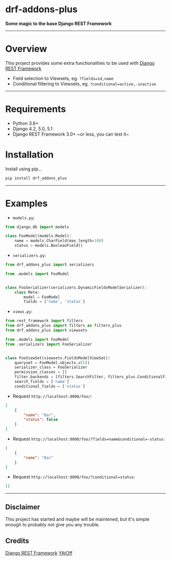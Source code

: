 # drf-addons-plus

**Some magic to the base Django REST Framework**

---

# Overview

This project provides some extra functionalities to be used with [Django REST Framework](https://www.django-rest-framework.org/)

* Field selection to Viewsets, eg. `?fields=id,name`
* Conditional filtering to Viewsets, eg. `?conditional=active,-inactive`

---

# Requirements

* Python 3.8+
* Django 4.2, 5.0, 5.1
* Django REST Framework 3.0+ ~or less, you can test it~

# Installation

Install using pip...
```sh
pip install drf_addons_plus
```

---

# Examples

* `models.py`:
```py
from django.db import models

class FooModel(models.Model):
    name = models.CharField(max_length=100)
    status = models.BooleanField()
```

* `serializers.py`:
```py
from drf_addons_plus import serializers

from .models import FooModel


class FooSerializer(serializers.DynamicFieldsModelSerializer):
    class Meta:
        model = FooModel
        fields = ['name', 'status']
```

* `views.py`:
```py
from rest_framework import filters
from drf_addons_plus import filters as filters_plus
from drf_addons_plus import viewsets

from .models import FooModel
from .serializers import FooSerializer


class FooViewSet(viewsets.FieldsModelViewSet):
    queryset = FooModel.objects.all()
    serializer_class = FooSerializer
    permission_classes = []
    filter_backends = [filters.SearchFilter, filters_plus.ConditionalFilter]
    search_fields = ['name']
    conditional_fields = ['status']
```


* Request `http://localhost:8000/foo/`:
```json
[
    {
        "name": "Bar",
        "status": false
    }
]
```

* Request `http://localhost:8000/foo/?fields=name&conditional=-status`:
```json
[
    {
        "name": "Bar"
    }
]
```

* Request `http://localhost:8000/foo/?conditional=status`:
```json
[]
```

---

## Disclaimer

This project has started and maybe will be maintened, but it's simple enough to probably not give you any trouble.

## Credits

[Django REST Framework](https://www.django-rest-framework.org)
[YAtOff](https://stackoverflow.com/a/23674297)
